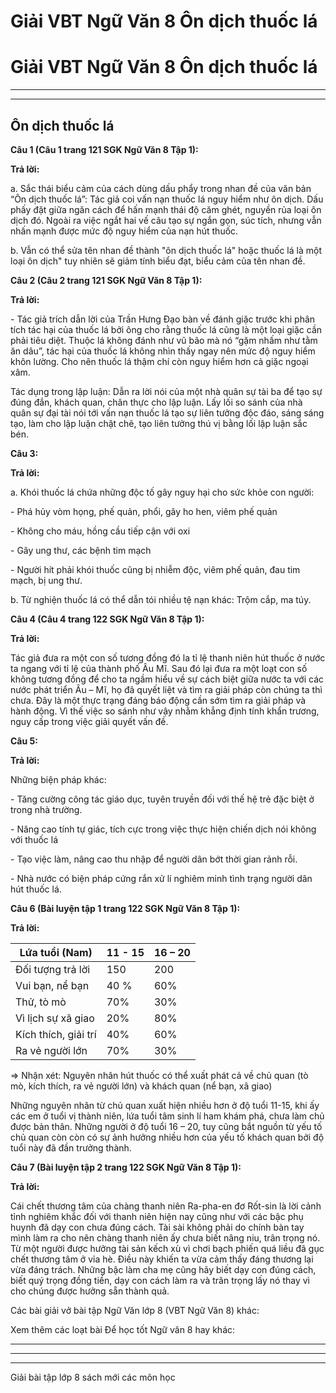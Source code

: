 # Giải VBT Ngữ Văn 8 Ôn dịch thuốc lá

# Giải VBT Ngữ Văn 8 Ôn dịch thuốc lá

* * *

* * *

## Ôn dịch thuốc lá

**Câu 1 (Câu 1 trang 121 SGK Ngữ Văn 8 Tập 1):**

**Trả lời:**

a. Sắc thái biểu cảm của cách dùng dấu phẩy trong nhan đề của văn bản “Ôn dịch thuốc lá”: Tác giả coi vấn nạn thuốc lá nguy hiểm như ôn dịch. Dấu phấy đặt giữa ngăn cách để hấn mạnh thái độ căm ghét, nguyền rủa loại ôn dịch đó. Ngoài ra việc ngắt hai vế câu tạo sự ngắn gọn, súc tích, nhưng vẫn nhấn mạnh được mức độ nguy hiểm của nạn hút thuốc. 

b. Vẫn có thể sửa tên nhan đề thành "ôn dịch thuốc lá" hoặc thuốc lá là một loại ôn dịch" tuy nhiên sẽ giảm tính biểu đạt, biểu cảm của tên nhan đề. 

**Câu 2 (Câu 2 trang 121 SGK Ngữ Văn 8 Tập 1):**

**Trả lời:**

\- Tác giả trích dẫn lời của Trần Hưng Đạo bàn về đánh giặc trước khi phân tích tác hại của thuốc lá bởi ông cho rằng thuốc lá cũng là một loại giặc cần phải tiêu diệt. Thuộc lá không đánh như vũ bão mà nó “gặm nhấm như tằm ăn dâu”, tác hại của thuốc lá không nhìn thấy ngay nên mức độ nguy hiểm khôn lường. Cho nên thuốc lá thậm chí còn nguy hiểm hơn cả giặc ngoại xâm. 

Tác dụng trong lập luận: Dẫn ra lời nói của một nhà quân sự tài ba để tạo sự đúng đắn, khách quan, chân thực cho lập luận. Lấy lối so sánh của nhà quân sự đại tài nói tới vấn nạn thuốc lá tạo sự liên tưởng độc đáo, sáng sáng tạo, làm cho lập luận chặt chẽ, tạo liên tưởng thú vị bằng lối lập luận sắc bén. 

**Câu 3:**

**Trả lời:**

a. Khói thuốc lá chứa những độc tố gây nguy hại cho sức khỏe con người: 

\- Phá hủy vòm họng, phế quản, phổi, gây ho hen, viêm phế quản 

\- Không cho máu, hồng cầu tiếp cận với oxi 

\- Gây ung thư, các bệnh tim mạch 

\- Người hít phải khói thuốc cũng bị nhiễm độc, viêm phế quản, đau tim mạch, bị ung thư. 

b. Từ nghiện thuốc lá có thể dẫn tói nhiều tệ nạn khác: Trộm cắp, ma túy. 

**Câu 4 (Câu 4 trang 122 SGK Ngữ Văn 8 Tập 1):**

**Trả lời:**

Tác giả đưa ra một con số tương đồng đó la tỉ lệ thanh niên hút thuốc ở nước ta ngang với tỉ lệ của thành phố Âu Mĩ. Sau đó lại đưa ra một loạt con số không tương đồng để cho ta ngầm hiểu về sự cách biệt giữa nước ta với các nước phát triển Âu – Mĩ, họ đã quyết liệt và tìm ra giải pháp còn chúng ta thì chưa. Đây là một thực trạng đáng báo động cần sớm tìm ra giải pháp và hành động. Vì thế việc so sánh như vậy nhằm khẳng định tính khẩn trương, nguy cấp trong việc giải quyết vấn đề. 

**Câu 5:**

**Trả lời:**

Những biện pháp khác: 

\- Tăng cường công tác giáo dục, tuyên truyền đối với thế hệ trẻ đặc biệt ở trong nhà trường. 

\- Nâng cao tính tự giác, tích cực trong việc thực hiện chiến dịch nói không với thuốc lá 

\- Tạo việc làm, nâng cao thu nhập để người dân bớt thời gian rảnh rỗi. 

\- Nhà nước có biện pháp cứng rắn xử lí nghiêm minh tình trạng người dân hút thuốc lá. 

**Câu 6 (Bài luyện tập 1 trang 122 SGK Ngữ Văn 8 Tập 1):**

**Trả lời:**

Lứa tuổi (Nam) |  11 - 15 | 16 – 20   
---|---|---  
Đối tượng trả lời | 150 | 200   
Vui bạn, nể bạn | 40 % | 60%   
Thử, tò mò | 70% | 30%   
Vì lịch sự xã giao|  20% | 80%   
Kích thích, giải trí|  40% | 60%   
Ra vẻ người lớn | 70% | 30%   
  
⇒ Nhận xét: Nguyên nhân hút thuốc có thể xuất phát cả về chủ quan (tò mò, kích thích, ra vẻ người lớn) và khách quan (nể bạn, xã giao) 

Những nguyên nhân từ chủ quan xuất hiện nhiều hơn ở độ tuổi 11-15, khi ấy các em ở tuổi vị thành niên, lứa tuổi tâm sinh lí ham khám phá, chưa làm chủ được bản thân. Những người ở độ tuổi 16 – 20, tuy cũng bắt nguồn từ yếu tố chủ quan còn còn có sự ảnh hưởng nhiều hơn của yếu tố khách quan bởi độ tuổi này đã đần trưởng thành. 

**Câu 7 (Bài luyện tập 2 trang 122 SGK Ngữ Văn 8 Tập 1):**

**Trả lời:**

Cái chết thương tâm của chàng thanh niên Ra-pha-en đơ Rốt-sin là lời cảnh tỉnh nghiêm khắc đối với thanh niên hiện nay cũng như với các bậc phụ huynh đã dạy con chưa đúng cách. Tài sài không phải do chính bàn tay mình làm ra cho nên chàng thanh niên ấy chưa biết nâng niu, trân trọng nó. Từ một người được hưởng tài sản kếch xù vì chơi bạch phiến quá liều đã gục chết thương tâm ở vỉa hè. Điều này khiến ta vừa cảm thấy đáng thương lại vừa đáng trách. Những bậc làm cha mẹ cũng hãy biết dạy con đúng cách, biết quý trọng đồng tiền, dạy con cách làm ra và trân trọng lấy nó thay vì cho chúng được hưởng sẵn thành quả. 

Các bài giải vở bài tập Ngữ Văn lớp 8 (VBT Ngữ Văn 8) khác:

Xem thêm các loạt bài Để học tốt Ngữ văn 8 hay khác:

* * *

* * *

* * *

Giải bài tập lớp 8 sách mới các môn học
